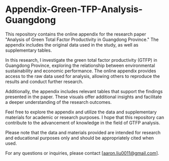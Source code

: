 # Appendix-Green-TFP-Analysis-Guangdong
This repository contains the online appendix for the research paper "Analysis of Green Total Factor Productivity in Guangdong Province." The appendix includes the original data used in the study, as well as supplementary tables.

In this research, I investigate the green total factor productivity (GTFP) in Guangdong Province, exploring the relationship between environmental sustainability and economic performance. The online appendix provides access to the raw data used for analysis, allowing others to reproduce the results and conduct further research.

Additionally, the appendix includes relevant tables that support the findings presented in the paper. These visuals offer additional insights and facilitate a deeper understanding of the research outcomes.

Feel free to explore the appendix and utilize the data and supplementary materials for academic or research purposes. I hope that this repository can contribute to the advancement of knowledge in the field of GTFP analysis.

Please note that the data and materials provided are intended for research and educational purposes only and should be appropriately cited when used.

For any questions or inquiries, please contact [aaron.liu0011@gmail.com].
